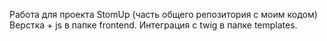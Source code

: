 Работа для проекта StomUp
(часть общего репозитория с моим кодом) 
Верстка + js в папке frontend.
Интеграция c twig в папке templates.

